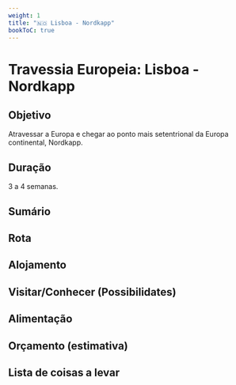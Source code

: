 ```yaml
---
weight: 1
title: "🇳🇴 Lisboa - Nordkapp"
bookToC: true
---
```


# Travessia Europeia: Lisboa - Nordkapp

## Objetivo

Atravessar a Europa e chegar ao ponto mais setentrional da Europa continental, Nordkapp.

## Duração

3 a 4 semanas.

## Sumário 

## Rota

## Alojamento


## Visitar/Conhecer (Possibilidates)

## Alimentação

## Orçamento (estimativa)


## Lista de coisas a levar
